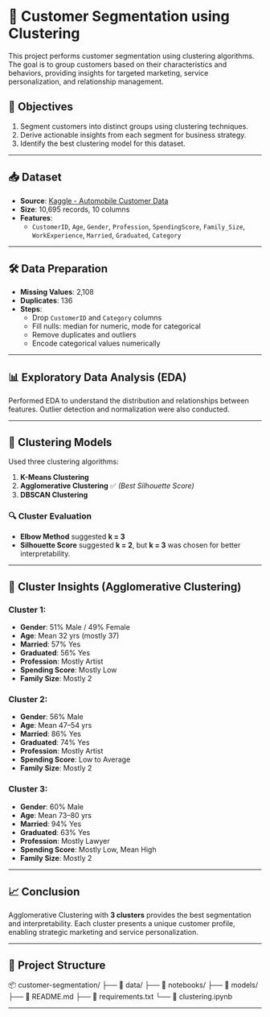 # 🧠 Customer Segmentation using Clustering

This project performs customer segmentation using clustering algorithms. The goal is to group customers based on their characteristics and behaviors, providing insights for targeted marketing, service personalization, and relationship management.

## 📌 Objectives

1. Segment customers into distinct groups using clustering techniques.
2. Derive actionable insights from each segment for business strategy.
3. Identify the best clustering model for this dataset.

---

## 📥 Dataset

- **Source**: [Kaggle - Automobile Customer Data](https://www.kaggle.com/datasets/akashdeepkuila/automobile-customer/data)
- **Size**: 10,695 records, 10 columns
- **Features**:  
  - `CustomerID`, `Age`, `Gender`, `Profession`, `SpendingScore`, `Family_Size`, `WorkExperience`, `Married`, `Graduated`, `Category`

---

## 🛠️ Data Preparation

- **Missing Values**: 2,108
- **Duplicates**: 136
- **Steps**:
  - Drop `CustomerID` and `Category` columns
  - Fill nulls: median for numeric, mode for categorical
  - Remove duplicates and outliers
  - Encode categorical values numerically

---

## 📊 Exploratory Data Analysis (EDA)

Performed EDA to understand the distribution and relationships between features. Outlier detection and normalization were also conducted.

---

## 🤖 Clustering Models

Used three clustering algorithms:
1. **K-Means Clustering**
2. **Agglomerative Clustering** ✅ *(Best Silhouette Score)*
3. **DBSCAN Clustering**

### 🔍 Cluster Evaluation

- **Elbow Method** suggested **k = 3**
- **Silhouette Score** suggested **k = 2**, but **k = 3** was chosen for better interpretability.

---

## 🧬 Cluster Insights (Agglomerative Clustering)

### Cluster 1:
- **Gender**: 51% Male / 49% Female
- **Age**: Mean 32 yrs (mostly 37)
- **Married**: 57% Yes
- **Graduated**: 56% Yes
- **Profession**: Mostly Artist
- **Spending Score**: Mostly Low
- **Family Size**: Mostly 2

### Cluster 2:
- **Gender**: 56% Male
- **Age**: Mean 47–54 yrs
- **Married**: 86% Yes
- **Graduated**: 74% Yes
- **Profession**: Mostly Artist
- **Spending Score**: Low to Average
- **Family Size**: Mostly 2

### Cluster 3:
- **Gender**: 60% Male
- **Age**: Mean 73–80 yrs
- **Married**: 94% Yes
- **Graduated**: 63% Yes
- **Profession**: Mostly Lawyer
- **Spending Score**: Mostly Low, Mean High
- **Family Size**: Mostly 2

---

## 📈 Conclusion

Agglomerative Clustering with **3 clusters** provides the best segmentation and interpretability. Each cluster presents a unique customer profile, enabling strategic marketing and service personalization.

---

## 📂 Project Structure

📦 customer-segmentation/
├── 📁 data/
├── 📁 notebooks/
├── 📁 models/
├── 📄 README.md
├── 📄 requirements.txt
└── 📄 clustering.ipynb

---
